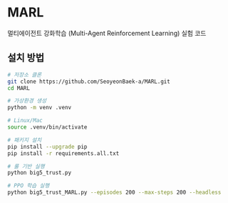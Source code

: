 # MARL

멀티에이전트 강화학습 (Multi-Agent Reinforcement Learning) 실험 코드

## 설치 방법

```bash
# 저장소 클론
git clone https://github.com/SeoyeonBaek-a/MARL.git
cd MARL

# 가상환경 생성
python -m venv .venv

# Linux/Mac
source .venv/bin/activate

# 패키지 설치
pip install --upgrade pip
pip install -r requirements.all.txt

# 룰 기반 실행
python big5_trust.py

# PPO 학습 실행
python big5_trust_MARL.py --episodes 200 --max-steps 200 --headless


